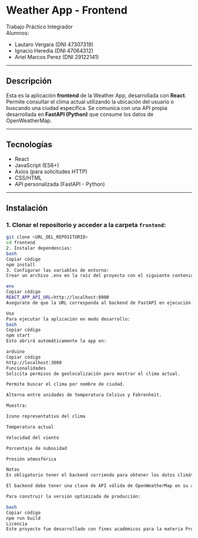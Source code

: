 # Weather App - Frontend

Trabajo Práctico Integrador  
Alumnos:

-  Lautaro Vergara (DNI 47307319)
-  Ignacio Heredia (DNI 47064312)
-  Ariel Marcos Perez (DNI 29122141)

---

## Descripción

Esta es la aplicación **frontend** de la Weather App, desarrollada con **React**. Permite consultar el clima actual utilizando la ubicación del usuario o buscando una ciudad específica. Se comunica con una API propia desarrollada en **FastAPI (Python)** que consume los datos de OpenWeatherMap.

---

## Tecnologías

-  React
-  JavaScript (ES6+)
-  Axios (para solicitudes HTTP)
-  CSS/HTML
-  API personalizada (FastAPI - Python)

---

## Instalación

### 1. Clonar el repositorio y acceder a la carpeta `frontend`:

```bash
git clone <URL_DEL_REPOSITORIO>
cd frontend
2. Instalar dependencias:
bash
Copiar código
npm install
3. Configurar las variables de entorno:
Crear un archivo .env en la raíz del proyecto con el siguiente contenido:

env
Copiar código
REACT_APP_API_URL=http://localhost:8000
Asegurate de que la URL corresponda al backend de FastAPI en ejecución.

Uso
Para ejecutar la aplicación en modo desarrollo:
bash
Copiar código
npm start
Esto abrirá automáticamente la app en:

arduino
Copiar código
http://localhost:3000
Funcionalidades
Solicita permisos de geolocalización para mostrar el clima actual.

Permite buscar el clima por nombre de ciudad.

Alterna entre unidades de temperatura Celsius y Fahrenheit.

Muestra:

Icono representativo del clima

Temperatura actual

Velocidad del viento

Porcentaje de nubosidad

Presión atmosférica

Notas
Es obligatorio tener el backend corriendo para obtener los datos climáticos.

El backend debe tener una clave de API válida de OpenWeatherMap en su archivo .env.

Para construir la versión optimizada de producción:

bash
Copiar código
npm run build
Licencia
Este proyecto fue desarrollado con fines académicos para la materia Programación Avanzada en la Universidad Nacional Almirante Brown.
```
